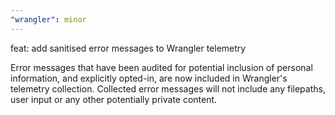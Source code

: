 ```yaml
---
"wrangler": minor
---
```


feat: add sanitised error messages to Wrangler telemetry

Error messages that have been audited for potential inclusion of personal information, and explicitly opted-in, are now included in Wrangler's telemetry collection. Collected error messages will not include any filepaths, user input or any other potentially private content.

